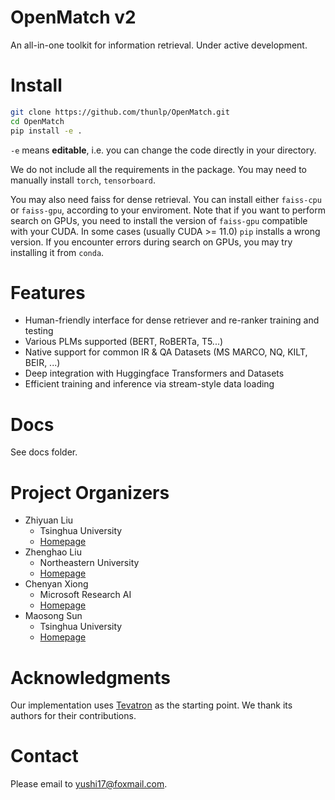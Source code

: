# OpenMatch v2

An all-in-one toolkit for information retrieval. Under active development.

# Install

```bash
git clone https://github.com/thunlp/OpenMatch.git
cd OpenMatch
pip install -e .
```

`-e` means **editable**, i.e. you can change the code directly in your directory.

We do not include all the requirements in the package. You may need to manually install `torch`, `tensorboard`.

You may also need faiss for dense retrieval. You can install either `faiss-cpu` or `faiss-gpu`, according to your enviroment. Note that if you want to perform search on GPUs, you need to install the version of `faiss-gpu` compatible with your CUDA. In some cases (usually CUDA >= 11.0) `pip` installs a wrong version. If you encounter errors during search on GPUs, you may try installing it from `conda`. 

# Features

- Human-friendly interface for dense retriever and re-ranker training and testing
- Various PLMs supported (BERT, RoBERTa, T5...)
- Native support for common IR & QA Datasets (MS MARCO, NQ, KILT, BEIR, ...)
- Deep integration with Huggingface Transformers and Datasets
- Efficient training and inference via stream-style data loading

# Docs

See docs folder.

# Project Organizers

- Zhiyuan Liu
  * Tsinghua University
  * [Homepage](http://nlp.csai.tsinghua.edu.cn/~lzy/)
- Zhenghao Liu
  * Northeastern University
  * [Homepage](https://edwardzh.github.io/)
- Chenyan Xiong
  * Microsoft Research AI
  * [Homepage](https://www.microsoft.com/en-us/research/people/cxiong/)
- Maosong Sun
  * Tsinghua University
  * [Homepage](http://nlp.csai.tsinghua.edu.cn/staff/sms/)

# Acknowledgments

Our implementation uses [Tevatron](https://github.com/texttron/tevatron) as the starting point. We thank its authors for their contributions.

# Contact

Please email to yushi17@foxmail.com.
